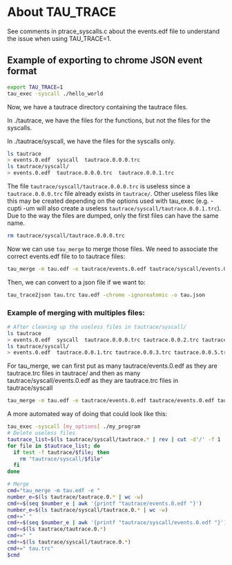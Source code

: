# About TAU_TRACE

See comments in ptrace_syscalls.c about the events.edf file to understand the issue when using TAU_TRACE=1.

## Example of exporting to chrome JSON event format

```bash
export TAU_TRACE=1
tau_exec -syscall ./hello_world
```

Now, we have a tautrace directory containing the tautrace files.

In ./tautrace, we have the files for the functions, but not the files for the syscalls.

In ./tautrace/syscall, we have the files for the syscalls only. 

```bash
ls tautrace
> events.0.edf  syscall  tautrace.0.0.0.trc
ls tautrace/syscall/
> events.0.edf  tautrace.0.0.0.trc  tautrace.0.0.1.trc
```

The file `tautrace/syscall/tautrace.0.0.0.trc` is useless since a `tautrace.0.0.0.trc` file already exists in `tautrace/`.
Other useless files like this may be created depending on the options used with tau_exec (e.g. -cupti -um will also create a useless `tautrace/syscall/tautrace.0.0.1.trc`). 
Due to the way the files are dumped, only the first files can have the same name.

```bash
rm tautrace/syscall/tautrace.0.0.0.trc
```

Now we can use `tau_merge` to merge those files. We need to associate the correct events.edf file to to tautrace files:

```bash
tau_merge -m tau.edf -e tautrace/events.0.edf tautrace/syscall/events.0.edf tautrace/tautrace.0.0.0.trc tautrace/tautrace.0.0.1.trc tau.trc
```

Then, we can convert to a json file if we want to:
```bash
tau_trace2json tau.trc tau.edf -chrome -ignoreatomic -o tau.json
```


### Example of merging with multiples files:
```bash
# After cleaning up the useless files in tautrace/syscall/
ls tautrace
> events.0.edf  syscall  tautrace.0.0.0.trc tautrace.0.0.2.trc tautrace.0.0.4.trc tautrace.0.0.6.trc tautrace.0.0.7.trc
ls tautrace/syscall/
> events.0.edf  tautrace.0.0.1.trc tautrace.0.0.3.trc tautrace.0.0.5.trc
```

For tau_merge, we can first put as many tautrace/events.0.edf as they are tautrace.trc files in tautrace/ and then as many tautrace/syscall/events.0.edf as they are tautrace.trc files in tautrace/syscall
```bash
tau_merge -m tau.edf -e tautrace/events.0.edf tautrace/events.0.edf tautrace/events.0.edf tautrace/events.0.edf tautrace/events.0.edf tautrace/syscall/events.0.edf tautrace/syscall/events.0.edf tautrace/syscall/events.0.edf tautrace.0.0.0.trc tautrace.0.0.2.trc tautrace.0.0.4.trc tautrace.0.0.6.trc tautrace.0.0.7.trc tautrace.0.0.1.trc tautrace.0.0.3.trc tautrace.0.0.5.trc tau.trc
```

A more automated way of doing that could look like this:
```bash
tau_exec -syscall [my_options] ./my_program
# Delete useless files
tautrace_list=$(ls tautrace/syscall/tautrace.* | rev | cut -d'/' -f 1 | rev | tr '\n' ' ')
for file in $tautrace_list; do
  if test -f tautrace/$file; then
    rm "tautrace/syscall/$file"
  fi
done

# Merge
cmd="tau_merge -m tau.edf -e "
number_e=$(ls tautrace/tautrace.0.* | wc -w)
cmd+=$(seq $number_e | awk '{printf "tautrace/events.0.edf "}')
number_e=$(ls tautrace/syscall/tautrace.0.* | wc -w)
cmd+=" "
cmd+=$(seq $number_e | awk '{printf "tautrace/syscall/events.0.edf "}')
cmd+=$(ls tautrace/tautrace.0.*)
cmd+=" "
cmd+=$(ls tautrace/syscall/tautrace.0.*)
cmd+=" tau.trc"
$cmd
```